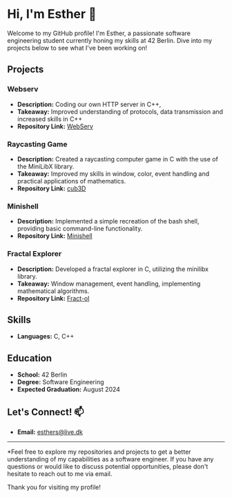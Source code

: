 # Hi, I'm Esther 🦝

Welcome to my GitHub profile! I'm Esther, a passionate software engineering student currently honing my skills at 42 Berlin. Dive into my projects below to see what I've been working on!

## Projects

### Webserv
- **Description:** Coding our own HTTP server in C++, 
- **Takeaway:** Improved understanding of protocols, data transmission and increased skills in C++
- **Repository Link:** [WebServ](https://github.com/emollebr/webserv)

### Raycasting Game

- **Description:** Created a raycasting computer game in C with the use of the MiniLibX library.
- **Takeaway:** Improved my skills in window, color, event handling and practical applications of mathematics.
- **Repository Link:** [cub3D](https://github.com/emollebr/cub3d)

### Minishell

- **Description:** Implemented a simple recreation of the bash shell, providing basic command-line functionality.
- **Repository Link:** [Minishell](https://github.com/cariestevez/minishell)

### Fractal Explorer

- **Description:** Developed a fractal explorer in C, utilizing the minilibx library.
- **Takeaway:** Window management, event handling, implementing mathematical algorithms.
- **Repository Link:** [Fract-ol](https://github.com/emollebr/fract-ol)


## Skills

- **Languages:** C, C++

## Education

- **School:** 42 Berlin
- **Degree:** Software Engineering
- **Expected Graduation:** August 2024

## Let's Connect! 📫

- **Email:** esthers@live.dk

---

*Feel free to explore my repositories and projects to get a better understanding of my capabilities as a software engineer. If you have any questions or would like to discuss potential opportunities, please don't hesitate to reach out to me via email.

Thank you for visiting my profile!

<!---
emollebr/emollebr is a ✨ special ✨ repository because its `README.md` (this file) appears on your GitHub profile.
You can click the Preview link to take a look at your changes.
--->
